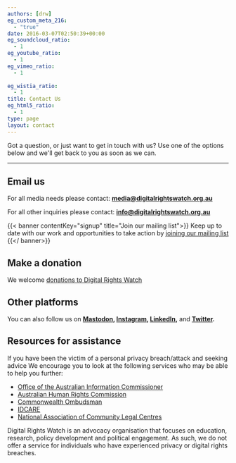 ```yaml
---
authors: [drw]
eg_custom_meta_216:
  - "true"
date: 2016-03-07T02:50:39+00:00
eg_soundcloud_ratio:
  - 1
eg_youtube_ratio:
  - 1
eg_vimeo_ratio:
  - 1
  
eg_wistia_ratio:
  - 1
title: Contact Us
eg_html5_ratio:
  - 1
type: page
layout: contact
---
```


Got a question, or just want to get in touch with us? Use one of the options below and we'll get back to you as soon as we can.

- - -

## Email us

For all media needs please contact: **[media@digitalrightswatch.org.au](mailto:malito:media@digitalrightswatch.org.au)**

For all other inquiries please contact: **[info@digitalrightswatch.org.au](mailto:info@digitalrightswatch.org.au)**


  {{< banner contentKey="signup" title="Join our mailing list">}}
  Keep up to date with our work and opportunities to take action by [joining our mailing list](/signup)
  {{</ banner>}}

## Make a donation

We welcome [donations to Digital Rights Watch](http://www.donate.digitalrightswatch.org.au)

## Other platforms
You can also follow us on **[Mastodon](https://aus.social/@drwaus), [Instagram](https://www.instagram.com/drwaus/), [LinkedIn](https://www.linkedin.com/company/drwaus),** and **[Twitter](http://www.twitter.com/drwaus).**

## Resources for assistance

If you have been the victim of a personal privacy breach/attack and seeking advice We encourage you to look at the following services who may be able to help you further:

* [Office of the Australian Information Commissioner](https://www.oaic.gov.au/)
* [Australian Human Rights Commission](https://www.humanrights.gov.au/)
* [Commonwealth Ombudsman](http://www.ombudsman.gov.au/)
* [IDCARE](https://www.idcare.org/)
* [National Association of Community Legal Centres](http://www.naclc.org.au/)

Digital Rights Watch is an advocacy organisation that focuses on education, research, policy development and political engagement. As such, we do not offer a service for individuals who have experienced privacy or digital rights breaches.
